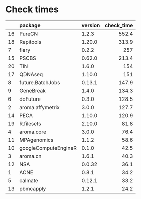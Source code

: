 # Check times

|   |package              |version | check_time|
|:--|:--------------------|:-------|----------:|
|16 |PureCN               |1.2.3   |      552.4|
|18 |Repitools            |1.20.0  |      313.9|
|7  |fiery                |0.2.2   |        257|
|15 |PSCBS                |0.62.0  |      213.4|
|20 |TIN                  |1.6.0   |        154|
|17 |QDNAseq              |1.10.0  |        151|
|8  |future.BatchJobs     |0.13.1  |      147.9|
|9  |GeneBreak            |1.4.0   |      134.3|
|6  |doFuture             |0.3.0   |      128.5|
|2  |aroma.affymetrix     |3.0.0   |      127.7|
|14 |PECA                 |1.10.0  |      120.9|
|19 |R.filesets           |2.10.0  |       81.8|
|4  |aroma.core           |3.0.0   |       76.4|
|11 |MPAgenomics          |1.1.2   |       58.6|
|10 |googleComputeEngineR |0.1.0   |       42.5|
|3  |aroma.cn             |1.6.1   |       40.3|
|12 |NSA                  |0.0.32  |       36.1|
|1  |ACNE                 |0.8.1   |       34.2|
|5  |calmate              |0.12.1  |       33.2|
|13 |pbmcapply            |1.2.1   |       24.2|


